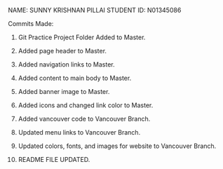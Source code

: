 
NAME: SUNNY KRISHNAN PILLAI
STUDENT ID: N01345086

Commits Made:

1) Git Practice Project Folder Added to Master.

2) Added page header to Master.

3) Added navigation links to Master.

4) Added content to main body to Master.

5) Added banner image to Master.

6) Added icons and changed link color to Master.

7) Added vancouver code to Vancouver Branch.

8) Updated menu links to Vancouver Branch.

9) Updated colors, fonts, and images for website to Vancouver Branch.

10) README FILE UPDATED.



  
